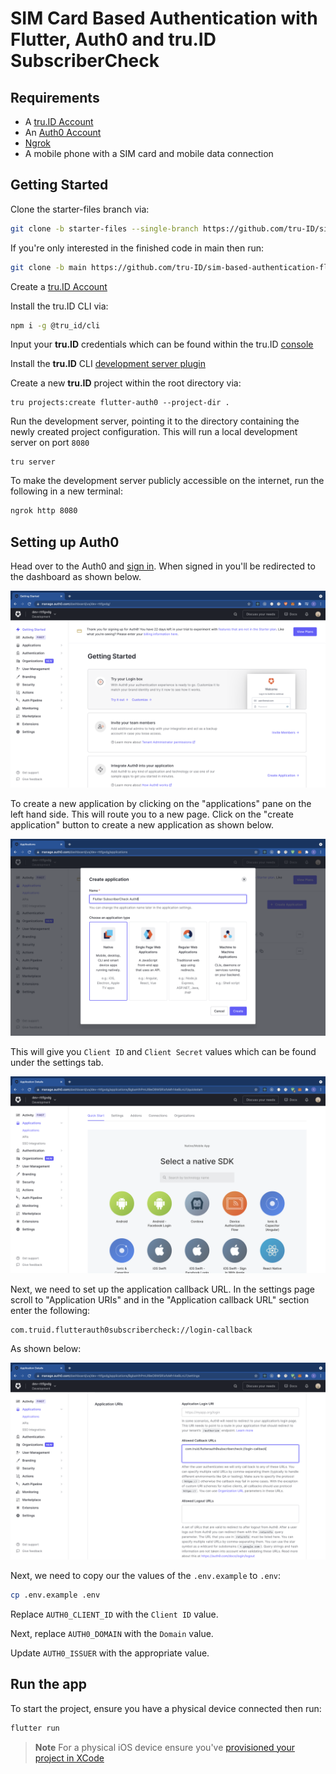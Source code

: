 # SIM Card Based Authentication with Flutter, Auth0 and tru.ID SubscriberCheck

## Requirements

- A [tru.ID Account](https://tru.id)
- An [Auth0 Account](https://manage.auth0.com)
- [Ngrok](https://ngrok.com)
- A mobile phone with a SIM card and mobile data connection

## Getting Started

Clone the starter-files branch via:

```bash
git clone -b starter-files --single-branch https://github.com/tru-ID/sim-based-authentication-flutter-auth0.git
```

If you're only interested in the finished code in main then run:

```bash
git clone -b main https://github.com/tru-ID/sim-based-authentication-flutter-auth0.git
```

Create a [tru.ID Account](https://tru.id)

Install the tru.ID CLI via:

```bash
npm i -g @tru_id/cli
```

Input your **tru.ID** credentials which can be found within the tru.ID [console](https://developer.tru.id/console)

Install the **tru.ID** CLI [development server plugin](https://github.com/tru-ID/cli-plugin-dev-server)

Create a new **tru.ID** project within the root directory via:

```
tru projects:create flutter-auth0 --project-dir .
```

Run the development server, pointing it to the directory containing the newly created project configuration. This will run a local development server on port `8080`

```
tru server
```

To make the development server publicly accessible on the internet, run the following in a new terminal:

```bash
ngrok http 8080
```

## Setting up Auth0

Head over to the Auth0 and [sign in](https://manage.auth0.com). When signed in you'll be redirected to the dashboard as shown below.

![Auth0 Dashboard](./readme-assets/dashboard.png)

To create a new application by clicking on the "applications" pane on the left hand side. This will route you to a new page. Click on the "create application" button to create a new application as shown below.

![Create application page](./readme-assets/create-application.png)

This will give you `Client ID` and `Client Secret` values which can be found under the settings tab.

![created application dashboard page](./readme-assets/dash.png)

Next, we need to set up the application callback URL. In the settings page scroll to "Application URIs" and in the "Application callback URL" section enter the following:

```
com.truid.flutterauth0subscribercheck://login-callback
```

As shown below:

![Application callback URL](./readme-assets/settings.png)

Next, we need to copy our the values of the `.env.example` to `.env`:

```bash
cp .env.example .env
```

Replace `AUTH0_CLIENT_ID` with the `Client ID` value.

Next, replace `AUTH0_DOMAIN` with the `Domain` value.

Update `AUTH0_ISSUER` with the appropriate value.

## Run the app

To start the project, ensure you have a physical device connected then run:

```bash
flutter run
```

> **Note** For a physical iOS device ensure you've [provisioned your project in XCode](https://flutter.dev/docs/get-started/install/macos#deploy-to-ios-devices)
